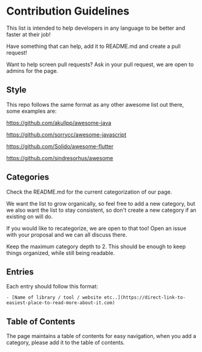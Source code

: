 # Contribution Guidelines

This list is intended to help developers in any language to be better and faster at their job!

Have something that can help, add it to README.md and create a pull request!

Want to help screen pull requests? Ask in your pull request, we are open to admins for the page.

## Style

This repo follows the same format as any other awesome list out there, some examples are:

<https://github.com/akullpp/awesome-java>

<https://github.com/sorrycc/awesome-javascript>

<https://github.com/Solido/awesome-flutter>

<https://github.com/sindresorhus/awesome>

## Categories

Check the README.md for the current categorization of our page.

We want the list to grow organically, so feel free to add a new category, but we also want the list to stay consistent, so don't create a new category if an existing on will do.

If you would like to recategorize, we are open to that too! Open an issue with your proposal and we can all discuss there.

Keep the maximum category depth to 2. This should be enough to keep things organized, while still being readable.

## Entries

Each entry should follow this format:

```plaintext
- [Name of library / tool / website etc..](https://direct-link-to-easiest-place-to-read-more-about-it.com)
```

## Table of Contents

The page maintains a table of contents for easy navigation, when you add a category, please add it to the table of contents.
